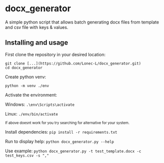 # docx_generator

A simple python script that allows batch generating docx files from template and csv file with keys & values.

## Installing and usage

First clone the repository in your desired location:
```
git clone [...](https://github.com/Lonec-L/docx_generator.git)
cd docx_generator
```

Create python venv:
```
python -m venv ./env
```
Activate the environment:

Windows: `.\env\Scripts\activate`

Linux: `./env/bin/activate`

<sup>If above doesnt work for you try searching for alternative for your system.</sup>

Install dependencies:
`pip install -r requirements.txt`

Run to display help:
`python docx_generator.py --help`

Use example:
`python docx_generator.py -t test_template.docx -c test_keys.csv -s ","`
